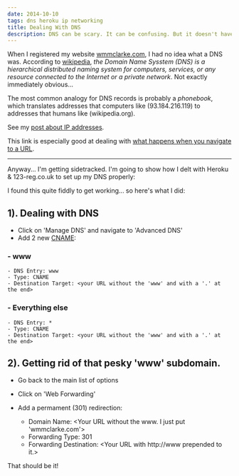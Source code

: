 ```yaml
---
date: 2014-10-10
tags: dns heroku ip networking
title: Dealing With DNS
description: DNS can be scary. It can be confusing. But it doesn't have to be! It's important. Here's a primer to get you up and running..
---
```


When I registered my website [wmmclarke.com](http://wmmclarke.com), I had no idea what a DNS was. According to [wikipedia](http://en.wikipedia.org/wiki/Domain_Name_System), _the Domain Name Sysstem (DNS) is a hierarchical distributed naming system for computers, services, or any resource connected to the Internet or a private network_. Not exactly immediately obvious...

The most common analogy for DNS records is probably a _phonebook_, which translates addresses that computers like (93.184.216.119) to addresses that humans like (wikipedia.org).

See my [post about IP addresses](/2014/09/02/a-quick-introduction-to-ip-addresses/).

This link is especially good at dealing with [what happens when you navigate to a URL](http://igoro.com/archive/what-really-happens-when-you-navigate-to-a-url/).

---

Anyway... I'm getting sidetracked. I'm going to show how I delt with Heroku & 123-reg.co.uk to set up my DNS properly:

I found this quite fiddly to get working... so here's what I did:

## 1). Dealing with DNS

- Click on 'Manage DNS' and navigate to 'Advanced DNS'
- Add 2 new [CNAME](http://en.wikipedia.org/wiki/CNAME_record):

### - www

    - DNS Entry: www
    - Type: CNAME
    - Destination Target: <your URL without the 'www' and with a '.' at the end>

### - Everything else

    - DNS Entry: *
    - Type: CNAME
    - Destination Target: <your URL without the 'www' and with a '.' at the end>

## 2). Getting rid of that pesky 'www' subdomain.

- Go back to the main list of options
- Click on 'Web Forwarding'
- Add a permament (301) redirection:

  - Domain Name: <Your URL without the www. I just put 'wmmclarke.com'>
  - Forwarding Type: 301
  - Forwarding Destination: <Your URL with http://www prepended to it.>

That should be it!
